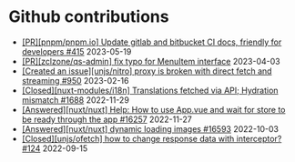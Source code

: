 # Github contributions

- [\[PR\]\[pnpm/pnpm.io\] Update gitlab and bitbucket CI docs, friendly for developers #415](https://github.com/pnpm/pnpm.io/pull/415) 2023-05-19
- [\[PR\]\[zclzone/qs-admin\] fix typo for MenuItem interface](https://github.com/zclzone/qs-admin/pull/5) 2023-04-03
- [\[Created an issue\]\[unjs/nitro\] proxy is broken with direct fetch and streaming #950](https://github.com/unjs/nitro/issues/950) 2023-02-16
- [\[Closed\]\[nuxt-modules/i18n\] Translations fetched via API; Hydration mismatch #1688](https://github.com/nuxt-modules/i18n/issues/1688) 2022-11-29
- [\[Answered\]\[nuxt/nuxt\] Help: How to use App.vue and wait for store to be ready through the app #16257](https://github.com/nuxt/nuxt/discussions/16257) 2022-11-27
- [\[Answered\]\[nuxt/nuxt\] dynamic loading images #16593](https://github.com/nuxt/nuxt/discussions/16593) 2022-10-03
- [\[Closed\]\[unjs/ofetch\] how to change response data with interceptor? #124](https://github.com/unjs/ofetch/issues/124) 2022-09-15
